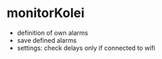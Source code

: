 monitorKolei
============

- definition of own alarms
- save defined alarms
- settings: check delays only if connected to wifi
